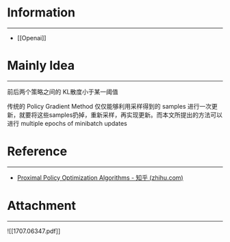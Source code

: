 # Information
---
- [[Openai]]
# Mainly Idea
---
前后两个策略之间的 KL散度小于某一阈值

传统的 Policy Gradient Method 仅仅能够利用采样得到的 samples 进行一次更新，就要将这些samples扔掉，重新采样，再实现更新。而本文所提出的方法可以进行 multiple epochs of minibatch updates

# Reference
---
- [Proximal Policy Optimization Algorithms - 知乎 (zhihu.com)](https://zhuanlan.zhihu.com/p/82494810)

# Attachment
---
![[1707.06347.pdf]]
